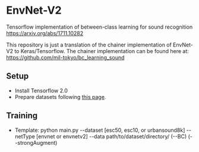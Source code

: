 # EnvNet-V2
Tensorflow implementation of between-class learning for sound recognition https://arxiv.org/abs/1711.10282

This repository is just a translation of the chainer implementation of EnvNet-V2 to Keras/Tensorflow. The chainer implementation can be found here at: https://github.com/mil-tokyo/bc_learning_sound

## Setup
- Install Tensorflow 2.0
- Prepare datasets following [this page](https://github.com/mil-tokyo/bc_learning_sound/tree/master/dataset_gen).


## Training
- Template:
		python main.py --dataset [esc50, esc10, or urbansound8k] --netType [envnet or envnetv2] --data path/to/dataset/directory/ (--BC) (--strongAugment)
